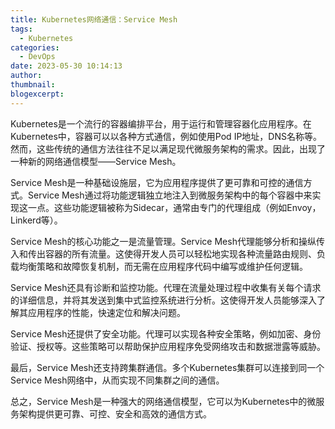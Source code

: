 ```yaml
---
title: Kubernetes网络通信：Service Mesh
tags:
  - Kubernetes
categories:
  - DevOps
date: 2023-05-30 10:14:13
author:
thumbnail:
blogexcerpt:
---
```

Kubernetes是一个流行的容器编排平台，用于运行和管理容器化应用程序。在Kubernetes中，容器可以以各种方式通信，例如使用Pod IP地址，DNS名称等。然而，这些传统的通信方法往往不足以满足现代微服务架构的需求。因此，出现了一种新的网络通信模型——Service Mesh。

Service Mesh是一种基础设施层，它为应用程序提供了更可靠和可控的通信方式。Service Mesh通过将功能逻辑独立地注入到微服务架构中的每个容器中来实现这一点。这些功能逻辑被称为Sidecar，通常由专门的代理组成（例如Envoy，Linkerd等）。

Service Mesh的核心功能之一是流量管理。Service Mesh代理能够分析和操纵传入和传出容器的所有流量。这使得开发人员可以轻松地实现各种流量路由规则、负载均衡策略和故障恢复机制，而无需在应用程序代码中编写或维护任何逻辑。

Service Mesh还具有诊断和监控功能。代理在流量处理过程中收集有关每个请求的详细信息，并将其发送到集中式监控系统进行分析。这使得开发人员能够深入了解其应用程序的性能，快速定位和解决问题。

Service Mesh还提供了安全功能。代理可以实现各种安全策略，例如加密、身份验证、授权等。这些策略可以帮助保护应用程序免受网络攻击和数据泄露等威胁。

最后，Service Mesh还支持跨集群通信。多个Kubernetes集群可以连接到同一个Service Mesh网络中，从而实现不同集群之间的通信。

总之，Service Mesh是一种强大的网络通信模型，它可以为Kubernetes中的微服务架构提供更可靠、可控、安全和高效的通信方式。
